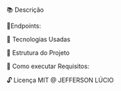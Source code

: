 📚 Descrição

📌Endpoints:

🚀 Tecnologias Usadas

📌 Estrutura do Projeto

📢 Como executar
Requisitos:


🔓 Licença
MIT @ JEFFERSON  LÚCIO

